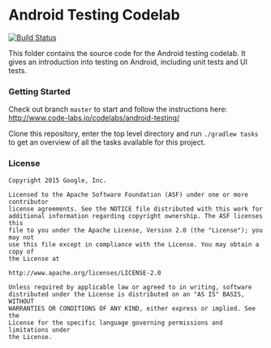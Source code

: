 # Android Testing Codelab

[![Build Status](https://travis-ci.org/bibi136/Android-Testing.svg?branch=final)](https://travis-ci.org/bibi136/Android-Testing)

This folder contains the source code for the Android testing codelab. It gives an introduction into testing on Android, including unit tests and UI tests. 

### Getting Started

Check out branch `master` to start and follow the instructions here: http://www.code-labs.io/codelabs/android-testing/


Clone this repository, enter the top level directory and run <code>./gradlew tasks</code> to get an overview of all the tasks available for this project.

### License


```
Copyright 2015 Google, Inc.

Licensed to the Apache Software Foundation (ASF) under one or more contributor
license agreements. See the NOTICE file distributed with this work for
additional information regarding copyright ownership. The ASF licenses this
file to you under the Apache License, Version 2.0 (the "License"); you may not
use this file except in compliance with the License. You may obtain a copy of
the License at

http://www.apache.org/licenses/LICENSE-2.0

Unless required by applicable law or agreed to in writing, software
distributed under the License is distributed on an "AS IS" BASIS, WITHOUT
WARRANTIES OR CONDITIONS OF ANY KIND, either express or implied. See the
License for the specific language governing permissions and limitations under
the License.
```
